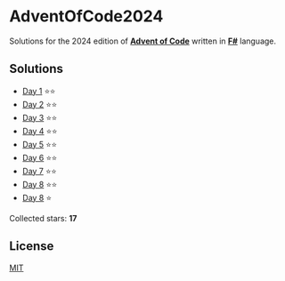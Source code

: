 ﻿# AdventOfCode2024

Solutions for the 2024 edition of **[Advent of Code](https://adventofcode.com/2024)** written in **[F#](https://fsharp.org)** language.

## Solutions
- [Day 1](src/AdventOfCode2024/Day01/Day01.fs) ⭐⭐
- [Day 2](src/AdventOfCode2024/Day02/Day02.fs) ⭐⭐
- [Day 3](src/AdventOfCode2024/Day03/Day03.fs) ⭐⭐
- [Day 4](src/AdventOfCode2024/Day04/Day04.fs) ⭐⭐
- [Day 5](src/AdventOfCode2024/Day05/Day05.fs) ⭐⭐
- [Day 6](src/AdventOfCode2024/Day06/Day06.fs) ⭐⭐
- [Day 7](src/AdventOfCode2024/Day07/Day07.fs) ⭐⭐
- [Day 8](src/AdventOfCode2024/Day08/Day08.fs) ⭐⭐
- [Day 8](src/AdventOfCode2024/Day09/Day09.fs) ⭐

Collected stars: **17**

## License
[MIT](https://github.com/Sztorm/AdventOfCode2024/blob/master/LICENSE.txt)